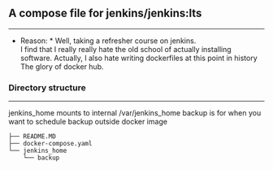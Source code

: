 ## A compose file for jenkins/jenkins:lts

---
* Reason: *
Well, taking a refresher course on jenkins.  
I find that I really really hate the old school of actually installing software.
Actually, I also hate writing dockerfiles at this point in history 
The glory of docker hub.

### Directory structure
---
jenkins_home mounts to internal /var/jenkins_home
backup is for when you want to schedule backup outside docker image

``` .
├── README.MD
├── docker-compose.yaml
└── jenkins_home
    └── backup
```

